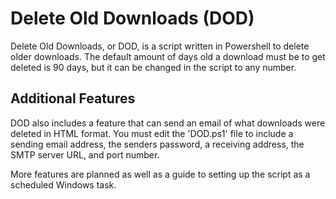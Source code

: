 # Delete Old Downloads (DOD)

Delete Old Downloads, or DOD, is a script written in Powershell to delete older downloads. The default amount of days old a download must be to get deleted is 90 days, but it can be changed in the script to any number.

## Additional Features

DOD also includes a feature that can send an email of what downloads were deleted in HTML format. You must edit the 'DOD.ps1' file to include a sending email address, the senders password, a receiving address, the SMTP server URL, and port number.

More features are planned as well as a guide to setting up the script as a scheduled Windows task.